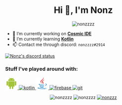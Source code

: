<h1 align="center">Hi 👋, I'm Nonz</h1>

<p align="center">
  <img src="https://komarev.com/ghpvc/?username=nonzzzz&label=Profile%20views&color=0e75b6&style=flat" alt="nonzzzz" />
</p>

- 🔭 I’m currently working on **[Cosmic IDE](https://github.com/Cosmic-Ide/Cosmic-Ide)**
- 🌱 I’m currently learning **[Kotlin](https://kotlinlang.org)**
- 📫 Contact me through discord: `nonzzzz#2914`

<a href="https://discord.c99.nl/"><img src="https://discord.c99.nl/widget/theme-1/501952739274915843.png" alt="Nonz's discord status"/></a>

<h3 align="left">Stuff I've played around with:</h3>

<p align="left">
  <a href="https://developer.android.com" target="_blank"> <img src="https://raw.githubusercontent.com/devicons/devicon/master/icons/android/android-original.svg" alt="android" width="40" height="40"/> </a>
  <a href="https://kotlinlang.org" target="_blank"> <img src="https://www.vectorlogo.zone/logos/kotlinlang/kotlinlang-icon.svg" alt="kotlin" width="40" height="40"/> </a>
  <a href="https://www.java.com" target="_blank"> <img src="https://raw.githubusercontent.com/devicons/devicon/master/icons/java/java-original.svg" alt="java" width="40" height="40"/> </a>
  <a href="https://firebase.google.com/" target="_blank"> <img src="https://www.vectorlogo.zone/logos/firebase/firebase-icon.svg" alt="firebase" width="40" height="40"/> </a>
  <a href="https://git-scm.com/" target="_blank"> <img src="https://www.vectorlogo.zone/logos/git-scm/git-scm-icon.svg" alt="git" width="40" height="40"/> </a>
</p>

<p align="center">
  <img src="https://github-readme-stats.vercel.app/api?username=nonzzzz&show_icons=true&count_private=true&bg_color=00000000&text_color=808080&hide_border=true" alt="nonzzzz" />
  <img src="https://github-readme-streak-stats.herokuapp.com?user=nonzzzz&theme=onedark&hide_border=true&background=00000000&stroke=80808080" alt="nonzzzz" />
  <a href="https://wakatime.com/@nonzzzz"><img src="https://github-readme-stats.vercel.app/api/wakatime?username=nonzzzz&show_icons=true&layout=compat&bg_color=00000000&text_color=808080&hide_border=true" alt="nonzzz" /></a>
</p>